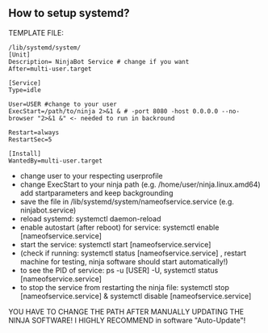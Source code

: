 ## How to setup systemd?

TEMPLATE FILE:

```
/lib/systemd/system/
[Unit]
Description= NinjaBot Service # change if you want
After=multi-user.target

[Service]
Type=idle

User=USER #change to your user
ExecStart=/path/to/ninja 2>&1 & # -port 8080 -host 0.0.0.0 --no-browser "2>&1 &" <- needed to run in backround

Restart=always
RestartSec=5

[Install]
WantedBy=multi-user.target
```

- change user to your respecting userprofile
- change ExecStart to your ninja path (e.g. /home/user/ninja.linux.amd64) add startparameters and keep backgrounding
- save the file in /lib/systemd/system/nameofservice.service (e.g. ninjabot.service)
- reload systemd: systemctl daemon-reload
- enable autostart (after reboot) for service: systemctl enable [nameofservice.service]
- start the service: systemctl start [nameofservice.service]
- (check if running: systemctl status [nameofservice.service] , restart machine for testing, ninja software should start automatically!)
- to see the PID of service: ps -u [USER] -U, systemctl status [nameofservice.service]
- to stop the service from restarting the ninja file: systemctl stop [nameofservice.service] & systemctl disable [nameofservice.service]

YOU HAVE TO CHANGE THE PATH AFTER MANUALLY UPDATING THE NINJA SOFTWARE!
I  HIGHLY RECOMMEND in software "Auto-Update"!
